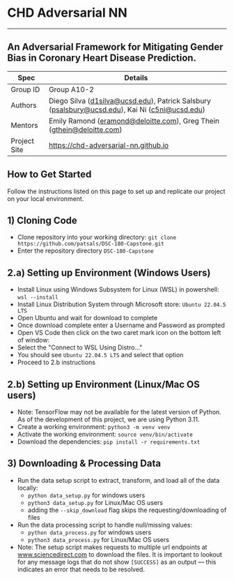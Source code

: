 # CHD Adversarial NN
---
## An Adversarial Framework for Mitigating Gender Bias in Coronary Heart Disease Prediction.

| Spec | Details |
| --- | --- |
| Group ID | Group A10-2 |
| Authors | Diego Silva (d1silva@ucsd.edu), Patrick Salsbury (psalsbury@ucsd.edu), Kai Ni (c5ni@ucsd.edu) |
| Mentors | Emily Ramond (eramond@deloitte.com), Greg Thein (gthein@deloitte.com) |
| Project Site | <https://chd-adversarial-nn.github.io> |

## How to Get Started
Follow the instructions listed on this page to set up and replicate our project on your local environment.

## 1) Cloning Code
- Clone repository into your working directory:
    `git clone https://github.com/patsals/DSC-180-Capstone.git`
- Enter the repository directory `DSC-180-Capstone`

## 2.a) Setting up Environment (Windows Users)
- Install Linux using Windows Subsystem for Linux (WSL) in powershell:
    `wsl --install`
- Install Linux Distribution System through Microsoft store:
    `Ubuntu 22.04.5 LTS`
- Open Ubuntu and wait for download to complete
- Once download complete enter a Username and Password as prompted
- Open VS Code then click on the two caret mark icon on the bottom left of window:
- Select the "Connect to WSL Using Distro..."
- You should see `Ubuntu 22.04.5 LTS` and select that option
- Proceed to 2.b instructions

## 2.b) Setting up Environment (Linux/Mac OS users)
- Note: TensorFlow may not be available for the latest version of Python. As of the development of this project, we are using Python 3.11.
- Create a working environment:
    `python3 -m venv venv`
- Activate the working environment:
    `source venv/bin/activate`
- Download the dependencies:
    `pip install -r requirements.txt`

## 3) Downloading & Processing Data
- Run the data setup script to extract, transform, and load all of the data locally:
    - `python data_setup.py` for windows users
    - `python3 data_setup.py` for Linux/Mac OS users
    - adding the `--skip_download` flag skips the requesting/downloading of files
- Run the data processing script to handle null/missing values:
    - `python data_process.py` for windows users
    - `python3 data_process.py` for Linux/Mac OS users
- Note: The setup script makes requests to multiple url endpoints at www.sciencedirect.com to download the files. It is important to lookout for any message logs that do not show `[SUCCESS]` as an output — this indicates an error that needs to be resolved.
